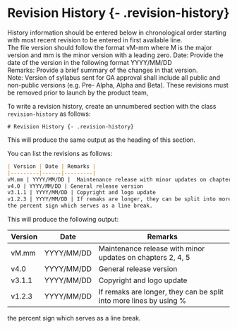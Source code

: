 # Revision History {- .revision-history}
History information should be entered below in chronological order starting with most recent revision to be entered in first available line.  
The file version should follow the format vM-mm where M is the major version and mm is the minor version with a leading zero.
Date: Provide the date of the version in the following format YYYY/MM/DD  
Remarks: Provide a brief summary of the changes in that version.  
Note: Version of syllabus sent for GA approval shall include all public and non-public versions (e.g. Pre- Alpha, Alpha and Beta). These revisions must be removed prior to launch by the product team,

To write a revision history, create an unnumbered section with the class `revision-history` as follows:

```
# Revision History {- .revision-history}
```

This will produce the same output as the heading of this section.

You can list the revisions as follows:

``` md
| Version | Date | Remarks |
|---------|------|---------|
vM.mm | YYYY/MM/DD |  Maintenance release with minor updates on chapters 2, 4, 5
v4.0 | YYYY/MM/DD | General release version
v3.1.1 | YYYY/MM/DD | Copyright and logo update
v1.2.3 | YYYY/MM/DD | If remaks are longer, they can be split into more lines by using \%
the percent sign which serves as a line break.
```

This will produce the following output:

| Version | Date | Remarks |
|---------|------|---------|
vM.mm | YYYY/MM/DD |  Maintenance release with minor updates on chapters 2, 4, 5
v4.0 | YYYY/MM/DD | General release version
v3.1.1 | YYYY/MM/DD | Copyright and logo update
v1.2.3 | YYYY/MM/DD | If remaks are longer, they can be split into more lines by using %
the percent sign which serves as a line break.